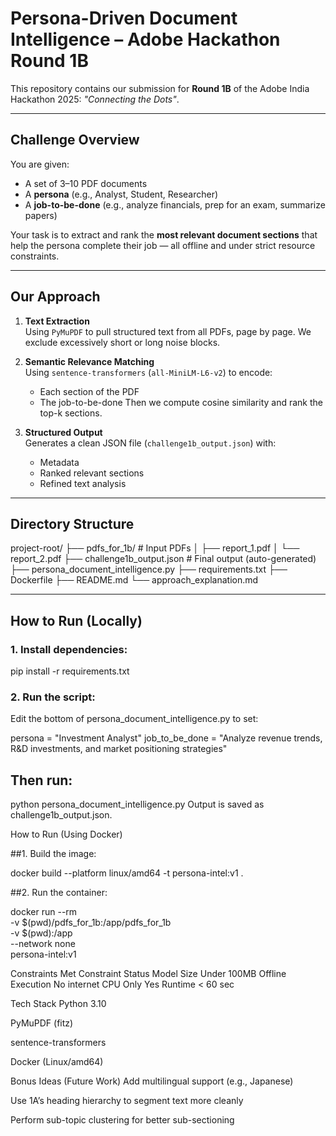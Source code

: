 # Persona-Driven Document Intelligence – Adobe Hackathon Round 1B

This repository contains our submission for **Round 1B** of the Adobe India Hackathon 2025: *"Connecting the Dots"*.

---

## Challenge Overview

You are given:
- A set of 3–10 PDF documents
- A **persona** (e.g., Analyst, Student, Researcher)
- A **job-to-be-done** (e.g., analyze financials, prep for an exam, summarize papers)

Your task is to extract and rank the **most relevant document sections** that help the persona complete their job — all offline and under strict resource constraints.

---

## Our Approach

1. **Text Extraction**  
   Using `PyMuPDF` to pull structured text from all PDFs, page by page. We exclude excessively short or long noise blocks.

2. **Semantic Relevance Matching**  
   Using `sentence-transformers` (`all-MiniLM-L6-v2`) to encode:
   - Each section of the PDF
   - The job-to-be-done
   Then we compute cosine similarity and rank the top-k sections.

3. **Structured Output**  
   Generates a clean JSON file (`challenge1b_output.json`) with:
   - Metadata
   - Ranked relevant sections
   - Refined text analysis

---

## Directory Structure
project-root/
├── pdfs_for_1b/ # Input PDFs
│ ├── report_1.pdf
│ └── report_2.pdf
├── challenge1b_output.json # Final output (auto-generated)
├── persona_document_intelligence.py
├── requirements.txt
├── Dockerfile
├── README.md
└── approach_explanation.md


---

## How to Run (Locally)

### 1. Install dependencies:
pip install -r requirements.txt

### 2. Run the script:
Edit the bottom of persona_document_intelligence.py to set:


persona = "Investment Analyst"
job_to_be_done = "Analyze revenue trends, R&D investments, and market positioning strategies"
## Then run:

python persona_document_intelligence.py
Output is saved as challenge1b_output.json.

How to Run (Using Docker)

##1. Build the image:

docker build --platform linux/amd64 -t persona-intel:v1 .

##2. Run the container:

docker run --rm \
  -v $(pwd)/pdfs_for_1b:/app/pdfs_for_1b \
  -v $(pwd):/app \
  --network none \
  persona-intel:v1

Constraints Met
Constraint	Status
Model Size	Under 100MB
Offline Execution	No internet
CPU Only	Yes
Runtime	< 60 sec

Tech Stack
Python 3.10

PyMuPDF (fitz)

sentence-transformers

Docker (Linux/amd64)

Bonus Ideas (Future Work)
Add multilingual support (e.g., Japanese)

Use 1A’s heading hierarchy to segment text more cleanly

Perform sub-topic clustering for better sub-sectioning
